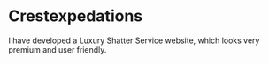 # Crestexpedations
I have developed a Luxury Shatter Service website, which looks very premium and user friendly. 
